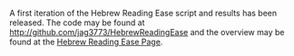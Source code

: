 A first iteration of the Hebrew Reading Ease script and results has been released.
The code may be found at http://github.com/jag3773/HebrewReadingEase and the 
overview may be found at the [Hebrew Reading Ease Page](/hebrew/hebrew-reading-ease).

